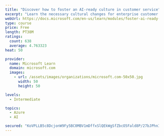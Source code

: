 ```yaml
---
title: "Discover how to foster an AI-ready culture in customer service"
excerpt: "Learn the necessary cultural changes for enterprise customer service to make AI transformation successful, and how they fit into a holistic AI strategy."
webUrl: https://docs.microsoft.com/en-us/learn/modules/foster-ai-ready-culture-customer-service/
type: course
price: Free
length: PT38M
ratings:
  count: 638
  average: 4.763323
heat: 50

provider:
  name: Microsoft Learn
  domain: microsoft.com
  images:
    - url: /assets/images/organizations/microsoft.com-50x50.jpg
      width: 50
      height: 50

levels:
  - Intermediate

topics:
  - Azure
  - AI

secured: "KoVPLLB5c8DcjonW9Fy5BC0MBV1mDffxSlQEkWgSfZbcO5Fald8P/27bJPhnIQ0GHeEk4c9WezvThUjWSQlqOLfF6HPcDoXivz5CU25SGA86oRZKr8e/BCnyGJEAGV+btrGhwrpRCpSp8FYFZ2q6u2vABddh0tycvDjYIVne+jsi3w5Ik4zTiX0K/FgNzhUkqrW3nhhLaat2lurB6btURIBJfukr24sTt9PFZ0qm0/a2dcozCp/urcT06p8QjLK/3ULKwssHRZlEneBuCvuju4OrHz408sXd0gCPvnnnKBtmuoEtO0g4czfrCnGS59XtGB2yEzGvy7wrhjey191afDVi33mUCgkZzZYvRnyPB7KoFeNmA7gpOyNJcsTLrv1aEoDnXkZvzy6yUWKXhfBUcdeCOq7yhoUPuSsdgoSqfjo=;IRThN84km+3cq7Ovy9rm+Q=="
---
```


